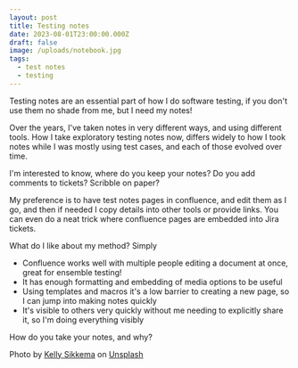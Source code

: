 ```yaml
---
layout: post
title: Testing notes
date: 2023-08-01T23:00:00.000Z
draft: false
image: /uploads/notebook.jpg
tags:
  - test notes
  - testing
---
```


Testing notes are an essential part of how I do software testing, if you don't use them no shade from me, but I need my notes!

Over the years, I've taken notes in very different ways, and using different tools. How I take exploratory testing notes now, differs widely to how I took notes while I was mostly using test cases, and each of those evolved over time.

I'm interested to know, where do you keep your notes? Do you add comments to tickets? Scribble on paper?

My preference is to have test notes pages in confluence, and edit them as I go, and then if needed I copy details into other tools or provide links. You can even do a neat trick where confluence pages are embedded into Jira tickets.

What do I like about my method? Simply

* Confluence works well with multiple people editing a document at once, great for ensemble testing!
* It has enough formatting and embedding of media options to be useful
* Using templates and macros it's a low barrier to creating a new page, so I can jump into making notes quickly
* It's visible to others very quickly without me needing to explicitly share it, so I'm doing everything visibly

How do you take your notes, and why?

Photo by [Kelly Sikkema](https://unsplash.com/@kellysikkema?utm_source=unsplash\&utm_medium=referral\&utm_content=creditCopyText) on [Unsplash](https://unsplash.com/photos/9OGNpJPVMZ8?utm_source=unsplash\&utm_medium=referral\&utm_content=creditCopyText)  
